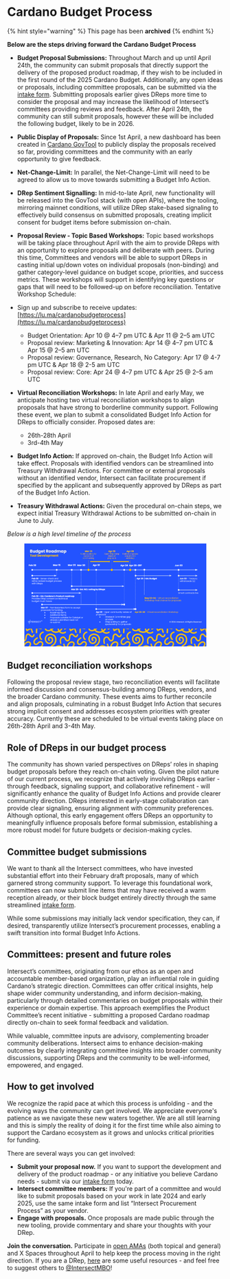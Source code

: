 # Cardano Budget Process

{% hint style="warning" %}
This page has been **archived**&#x20;
{% endhint %}

**Below are the steps driving forward the Cardano Budget Process**



* **Budget Proposal Submissions:** Throughout March and up until April 24th, the community can submit proposals that directly support the delivery of the proposed product roadmap, if they wish to be included in the first round of the 2025 Cardano Budget. Additionally, any open ideas or proposals, including committee proposals, can be submitted via the [intake form](https://www.intersectmbo.org/cardano-budget-submission). Submitting proposals earlier gives DReps more time to consider the proposal and may increase the likelihood of Intersect’s committees providing reviews and feedback. After April 24th, the community can still submit proposals, however these will be included the following budget, likely to be in 2026.
* **Public Display of Proposals:** Since 1st April, a new dashboard has been created in [Cardano GovTool](https://gov.tools/budget_discussion) to publicly display the proposals received so far, providing committees and the community with an early opportunity to give feedback.
* **Net-Change-Limit:** In parallel, the Net-Change-Limit will need to be agreed to allow us to move towards submitting a Budget Info Action.&#x20;
* **DRep Sentiment Signalling:** In mid-to-late April, new functionality will be released into the GovTool stack (with open APIs), where the tooling, mirroring mainnet conditions, will utilize DRep stake-based signaling to effectively build consensus on submitted proposals, creating implicit consent for budget items before submission on-chain.
*   **Proposal Review - Topic Based Workshops:** Topic based workshops will be taking place throughout April with the aim to provide DReps with an opportunity to explore proposals and deliberate with peers. During this time, Committees and vendors will be able to support DReps in casting initial up/down votes on individual proposals (non-binding) and gather category-level guidance on budget scope, priorities, and success metrics. These workshops will support in identifying key questions or gaps that will need to be followed-up on before reconciliation. Tentative Workshop Schedule:


* Sign up and subscribe to receive updates: [https://lu.ma/cardanobudgetprocess](https://lu.ma/cardanobudgetprocess)
  * Budget Orientation: Apr 10 @ 4–7 pm UTC & Apr 11 @ 2–5 am UTC
  * Proposal review: Marketing & Innovation: Apr 14 @ 4–7 pm UTC & Apr 15 @ 2–5 am UTC
  * Proposal review: Governance, Research, No Category: Apr 17 @ 4-7 pm UTC & Apr 18 @ 2-5 am UTC
  * Proposal review: Core: Apr 24 @ 4–7 pm UTC & Apr 25 @ 2–5 am UTC
* **Virtual Reconciliation Workshops:** In late April and early May, we anticipate hosting two virtual reconciliation workshops to align proposals that have strong to borderline community support. Following these event, we plan to submit a consolidated Budget Info Action for DReps to officially consider. Proposed dates are:
  * 26th-28th April
  * 3rd-4th May
* **Budget Info Action:** If approved on-chain, the Budget Info Action will take effect. Proposals with identified vendors can be streamlined into Treasury Withdrawal Actions. For committee or external proposals without an identified vendor, Intersect can facilitate procurement if specified by the applicant and subsequently approved by DReps as part of the Budget Info Action.&#x20;
* **Treasury Withdrawal Actions:** Given the procedural on-chain steps, we expect initial Treasury Withdrawal Actions to be submitted on-chain in June to July.

_Below is a high level timeline of the process_

<figure><img src="../../../.gitbook/assets/image (45).png" alt=""><figcaption></figcaption></figure>

## Budget reconciliation workshops

Following the proposal review stage, two reconciliation events will facilitate informed discussion and consensus-building among DReps, vendors, and the broader Cardano community. These events aims to further reconcile and align proposals, culminating in a robust Budget Info Action that secures strong implicit consent and addresses ecosystem priorities with greater accuracy. Currently these are scheduled to be virtual events taking place on 26th-28th April and 3-4th May.

## Role of DReps in our budget process

The community has shown varied perspectives on DReps’ roles in shaping budget proposals before they reach on-chain voting. Given the pilot nature of our current process, we recognize that actively involving DReps earlier - through feedback, signaling support, and collaborative refinement - will significantly enhance the quality of Budget Info Actions and provide clearer community direction. DReps interested in early-stage collaboration can provide clear signaling, ensuring alignment with community preferences. Although optional, this early engagement offers DReps an opportunity to meaningfully influence proposals before formal submission, establishing a more robust model for future budgets or decision-making cycles.

## Committee budget submissions

We want to thank all the Intersect committees, who have invested substantial effort into their February draft proposals, many of which garnered strong community support. To leverage this foundational work, committees can now submit line items that may have received a warm reception already, or their block budget entirely directly through the same streamlined [intake form](https://www.intersectmbo.org/cardano-budget-submission).&#x20;

While some submissions may initially lack vendor specification, they can, if desired, transparently utilize Intersect’s procurement processes, enabling a swift transition into formal Budget Info Actions.&#x20;

## Committees: present and future roles

Intersect’s committees, originating from our ethos as an open and accountable member-based organization, play an influential role in guiding Cardano’s strategic direction. Committees can offer critical insights, help shape wider community understanding, and inform decision-making, particularly through detailed commentaries on budget proposals within their experience or domain expertise. This approach exemplifies the Product Committee’s recent initiative - submitting a proposed Cardano roadmap directly on-chain to seek formal feedback and validation.

While valuable, committee inputs are advisory, complementing broader community deliberations. Intersect aims to enhance decision-making outcomes by clearly integrating committee insights into broader community discussions, supporting DReps and the community to be well-informed, empowered, and engaged.

## How to get involved

We recognize the rapid pace at which this process is unfolding - and the evolving ways the community can get involved. We appreciate everyone's patience as we navigate these new waters together. We are all still learning and this is simply the reality of doing it for the first time while also aiming to support the Cardano ecosystem as it grows and unlocks critical priorities for funding.

There are several ways you can get involved:

* **Submit your proposal now.** If you want to support the development and delivery of the product roadmap - or any initiative you believe Cardano needs - submit via our [intake form](https://www.intersectmbo.org/cardano-budget-submission) today.
* **Intersect committee members:** If you're part of a committee and would like to submit proposals based on your work in late 2024 and early 2025, use the same intake form and list “Intersect Procurement Process” as your vendor.
* **Engage with proposals.** Once proposals are made public through the new tooling, provide commentary and share your thoughts with your DRep.

**Join the conversation.** Participate in [open AMAs](https://lu.ma/cardanobudgetprocess) (both topical and general) and X Spaces throughout April to help keep the process moving in the right direction. If you are a DRep, [here](https://linktr.ee/drepforum) are some useful resources - and feel free to suggest others to [@IntersectMBO](https://x.com/IntersectMBO)!
